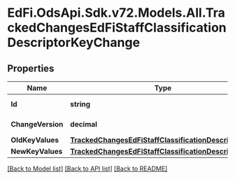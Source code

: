 # EdFi.OdsApi.Sdk.v72.Models.All.TrackedChangesEdFiStaffClassificationDescriptorKeyChange

## Properties

Name | Type | Description | Notes
------------ | ------------- | ------------- | -------------
**Id** | **string** | Resource identifier | [optional] 
**ChangeVersion** | **decimal** | Change version | [optional] 
**OldKeyValues** | [**TrackedChangesEdFiStaffClassificationDescriptorKey**](TrackedChangesEdFiStaffClassificationDescriptorKey.md) |  | [optional] 
**NewKeyValues** | [**TrackedChangesEdFiStaffClassificationDescriptorKey**](TrackedChangesEdFiStaffClassificationDescriptorKey.md) |  | [optional] 

[[Back to Model list]](../README.md#documentation-for-models) [[Back to API list]](../README.md#documentation-for-api-endpoints) [[Back to README]](../README.md)

